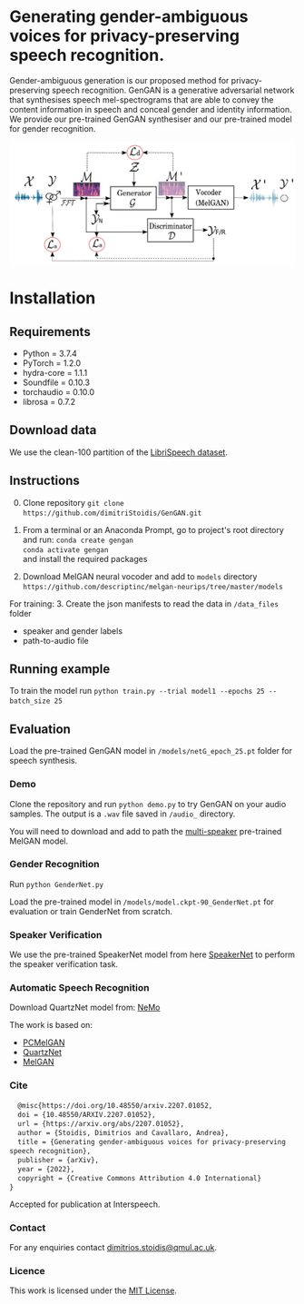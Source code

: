 
# Generating gender-ambiguous voices for privacy-preserving speech recognition.


<p>Gender-ambiguous generation is our proposed method for privacy-preserving speech recognition. GenGAN is a generative adversarial network that synthesises speech mel-spectrograms that are able to convey the content information in speech and conceal gender and identity information.
We provide our pre-trained GenGAN synthesiser and our pre-trained model for gender recognition.</p>

![GenGAN pipeline](/gengan_pipeline.jpg)



# Installation

## Requirements
* Python = 3.7.4
* PyTorch = 1.2.0
* hydra-core = 1.1.1
* Soundfile = 0.10.3
* torchaudio = 0.10.0
* librosa = 0.7.2



## Download data
We use the clean-100 partition of the [LibriSpeech dataset](https://www.openslr.org/12).


## Instructions

0. Clone repository
`git clone https://github.com/dimitriStoidis/GenGAN.git`

1. From a terminal or an Anaconda Prompt, go to project's root directory
and run:
`conda create gengan` </br>
`conda activate gengan` </br>
and install the required packages

2. Download MelGAN neural vocoder and add to `models` directory
`https://github.com/descriptinc/melgan-neurips/tree/master/models`

For training:
3. Create the json manifests to read the data in `/data_files` folder
* speaker and gender labels
* path-to-audio file 

## Running example

To train the model run `python train.py --trial model1 --epochs 25 --batch_size 25`

## Evaluation

Load the pre-trained GenGAN model in `/models/netG_epoch_25.pt` folder for speech synthesis.

### Demo
Clone the repository and run `python demo.py` to try GenGAN on your audio samples.
The output is a `.wav` file saved in `/audio_` directory.

You will need to download and add to path the [multi-speaker](https://github.com/descriptinc/melgan-neurips/tree/master/models) pre-trained MelGAN model.

### Gender Recognition
Run `python GenderNet.py`

Load the pre-trained model in `/models/model.ckpt-90_GenderNet.pt` for evaluation or train GenderNet from scratch.


### Speaker Verification
We use the pre-trained SpeakerNet model from here [SpeakerNet](https://github.com/clovaai/voxceleb_trainer) to perform the speaker verification task.

### Automatic Speech Recognition
Download QuartzNet model from: [NeMo](https://catalog.ngc.nvidia.com/orgs/nvidia/models/nemospeechmodels)

The work is based on:
* [PCMelGAN](https://github.com/daverics/pcmelgan)
* [QuartzNet](https://catalog.ngc.nvidia.com/orgs/nvidia/models/nemospeechmodels)
* [MelGAN](https://github.com/descriptinc/melgan-neurips)

### Cite
```
  @misc{https://doi.org/10.48550/arxiv.2207.01052,
  doi = {10.48550/ARXIV.2207.01052},
  url = {https://arxiv.org/abs/2207.01052},
  author = {Stoidis, Dimitrios and Cavallaro, Andrea},
  title = {Generating gender-ambiguous voices for privacy-preserving speech recognition},
  publisher = {arXiv},
  year = {2022},
  copyright = {Creative Commons Attribution 4.0 International}
}
```
Accepted for publication at Interspeech.

### Contact
For any enquiries contact dimitrios.stoidis@qmul.ac.uk.

### Licence
This work is licensed under the [MIT License](https://github.com/dimitriStoidis/GenGAN/blob/main/LICENSE).
